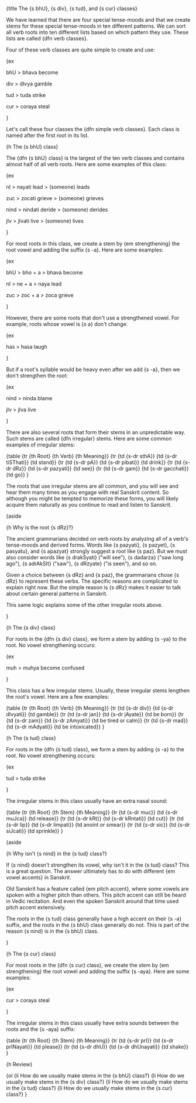 {title The {s bhU}, {s div}, {s tud}, and {s cur} classes}

We have learned that there are four special tense-moods and that we create
stems for these special tense-moods in ten different patterns. We can sort all
verb roots into ten different lists based on which pattern they use. These
lists are called {dfn verb classes}.

Four of these verb classes are quite simple to create and use:

{ex

bhU > bhava
become

div > dIvya
gamble

tud > tuda
strike

cur > coraya
steal

}

Let's call these four classes the {dfn simple verb classes}. Each class is
named after the first root in its list.


{h The {s bhU} class}

The {dfn {s bhU} class} is the largest of the ten verb classes and contains
almost half of all verb roots. Here are some examples of this class:

{ex

nI > nayati
lead > (someone) leads

zuc > zocati
grieve > (someone) grieves

nind > nindati
deride > (someone) derides

jIv > jIvati
live > (someone) lives

}

For most roots in this class, we create a stem by {em strengthening} the root
vowel and adding the suffix {s -a}. Here are some examples:

{ex

bhU > bho + a > bhava
become

nI > ne + a > naya
lead

zuc > zoc + a > zoca
grieve

}

However, there are some roots that don't use a strengthened vowel. For example,
roots whose vowel is {s a} don't change:

{ex

has > hasa
laugh

}

But if a root's syllable would be heavy even after we add {s -a}, then we don't
strengthen the root:

{ex

nind > ninda
blame

jIv > jIva
live

}

There are also several roots that form their stems in an unpredictable way.
Such stems are called {dfn irregular} stems. Here are some common examples of
irregular stems:

{table
{tr {th Root} {th Verb} {th Meaning}}
{tr {td {s-dr sthA}} {td {s-dr tiSThati}} {td stand}}
{tr {td {s-dr pA}} {td {s-dr pibati}} {td drink}}
{tr {td {s-dr dRz}} {td {s-dr pazyati}} {td see}}
{tr {td {s-dr gam}} {td {s-dr gacchati}} {td go}}
}

The roots that use irregular stems are all common, and you will see and hear
them many times as you engage with real Sanskrit content. So although you might
be tempted to memorize these forms, you will likely acquire them naturally as
you continue to read and listen to Sanskrit.

{aside

{h Why is the root {s dRz}?}

The ancient grammarians decided on verb roots by analyzing all of a verb's
tense-moods and derived forms. Words like {s pazyati}, {s pazyet}, {s pasyatu},
and {s apazyat} strongly suggest a root like {s paz}. But we must also consider 
words like {s drakSyati} ("will see"), {s dadarza} ("saw long ago"), {s
adrAkSIt} ("saw"), {s dRzyate} ("is seen"), and so on.

Given a choice between {s dRz} and {s paz}, the grammarians chose {s dRz} to
represent these verbs. The specific reasons are complicated to explain right
now. But the simple reason is {s dRz} makes it easier to talk about certain
general patterns in Sanskrit.

This same logic explains some of the other irregular roots above.

}


{h The {s div} class}

For roots in the {dfn {s div} class}, we form a stem by adding {s -ya} to the
root. No vowel strengthening occurs:

{ex

muh > muhya
become confused

}

This class has a few irregular stems. Usually, these irregular stems lengthen
the root's vowel. Here are a few examples:

{table
    {tr {th Root} {th Verb} {th Meaning}}
    {tr {td {s-dr div}} {td {s-dr dIvyati}} {td gamble}}
    {tr {td {s-dr jan}} {td {s-dr jAyate}} {td be born}}
    {tr {td {s-dr zam}} {td {s-dr zAmyati}} {td be tired or calm}}
    {tr {td {s-dr mad}} {td {s-dr mAdyati}} {td be intoxicated}}
}



{h The {s tud} class}

For roots in the {dfn {s tud} class}, we form a stem by adding {s -a} to the
root. No vowel strengthening occurs:

{ex

tud > tuda
strike

}

The irregular stems in this class usually have an extra nasal sound:

{table
    {tr {th Root} {th Stem} {th Meaning}}
    {tr {td {s-dr muc}} {td {s-dr muJca}} {td release}}
    {tr {td {s-dr kRt}} {td {s-dr kRntati}} {td cut}}
    {tr {td {s-dr lip}} {td {s-dr limpati}} {td anoint or smear}}
    {tr {td {s-dr sic}} {td {s-dr siJcati}} {td sprinkle}}
}

{aside

{h Why isn't {s nind} in the {s tud} class?}

If {s nind} doesn't strengthen its vowel, why isn't it in the {s tud} class? 
This is a great question. The answer ultimately has to do with different {em
vowel accents} in Sanskrit.

Old Sanskrit has a feature called {em pitch accent}, where some vowels are
spoken with a higher pitch than others. This pitch accent can still be heard in
Vedic recitation. And even the spoken Sanskrit around that time used pitch
accent extensively.

The roots in the {s tud} class generally have a high accent on their {s -a}
suffix, and the roots in the {s bhU} class generally do not. This is part of
the reason {s nind} is in the {s bhU} class.

}


{h The {s cur} class}

For most roots in the {dfn {s cur} class}, we create the stem by {em
strengthening} the root vowel and adding the suffix {s -aya}. Here are some
examples:

{ex

cur > coraya
steal

}

The irregular stems in this class usually have extra sounds between the roots
and the {s -aya} suffix:

{table
    {tr {th Root} {th Stem} {th Meaning}}
    {tr {td {s-dr prI}} {td {s-dr prINayati}} {td please}}
    {tr {td {s-dr dhU}} {td {s-dr dhUnayati}} {td shake}}
}


{h Review}

{ol
    {li How do we usually make stems in the {s bhU} class?}
    {li How do we usually make stems in the {s div} class?}
    {li How do we usually make stems in the {s tud} class?}
    {li How do we usually make stems in the {s cur} class?}
}
